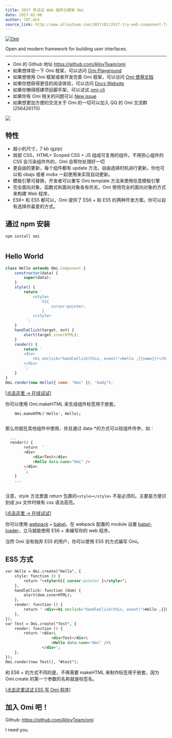 ```yaml
---
title: 2017 年试试 Web 组件化框架 Omi
date: 2017-02-08
author: TAT.dnt
source_link: http://www.alloyteam.com/2017/02/2017-try-web-component-framework-omi/
---
```


<!-- {% raw %} - for jekyll -->

[![Omi](http://images2015.cnblogs.com/blog/105416/201701/105416-20170120114244046-622856943.png)](https://github.com/AlloyTeam/omi)

Open and modern framework for building user interfaces.

* * *

-   Omi 的 Github 地址 <https://github.com/AlloyTeam/omi>
-   如果想体验一下 Omi 框架，可以访问 [Omi Playground](http://alloyteam.github.io/omi/example/playground/)
-   如果想使用 Omi 框架或者开发完善 Omi 框架，可以访问 [Omi 使用文档](https://github.com/AlloyTeam/omi/tree/master/docs#omi使用文档)
-   如果你想获得更佳的阅读体验，可以访问 [Docs Website](http://alloyteam.github.io/omi/website/docs.html)
-   如果你懒得搭建项目脚手架，可以试试 [omi-cli](https://github.com/AlloyTeam/omi/tree/master/cli)
-   如果你有 Omi 相关的问题可以 [New issue](https://github.com/AlloyTeam/omi/issues/new)
-   如果想更加方便的交流关于 Omi 的一切可以加入 QQ 的 Omi 交流群 (256426170)

![](http://images2015.cnblogs.com/blog/105416/201702/105416-20170208095745213-1049686133.png)

## 特性

-   超小的尺寸，7 kb (gzip)
-   局部 CSS，HTML+ Scoped CSS + JS 组成可复用的组件。不用担心组件的 CSS 会污染组件外的，Omi 会帮你处理好一切
-   更自由的更新，每个组件都有 update 方法，自由选择时机进行更新。你也可以和 obajs 或者 mobx 一起使用来实现自动更新。
-   模板引擎可替换，开发者可以重写 Omi.template 方法来使用任意模板引擎
-   完全面向对象，函数式和面向对象各有优劣，Omi 使用完全的面向对象的方式来构建 Web 程序。
-   ES6+ 和 ES5 都可以，Omi 提供了 ES6 + 和 ES5 的两种开发方案。你可以自有选择你喜爱的方式。

## 通过 npm 安装

    npm install omi
     

## Hello World

```javascript
class Hello extends Omi.Component {
    constructor(data) {
        super(data);
    }
    style() {
        return `
            <style>
                h1{
                    cursor:pointer;
                }
            </style>
         `;
    }
    handleClick(target, evt) {
        alert(target.innerHTML);
    }
    render() {
        return `
        <div>
            <h1 onclick="handleClick(this, event)">Hello ,{{name}}!</h1>
        </div>
        `;
    }
}
Omi.render(new Hello({ name: "Omi" }), "body");
```

[\[点击这里 -> 在线试试\]](http://alloyteam.github.io/omi/website/redirect.html?type=hello)

你可以使用 Omi.makeHTML 来生成组件标签用于嵌套。

        Omi.makeHTML('Hello', Hello);
     

那么你就在其他组件中使用，并且通过 data-\*的方式可以给组件传参，如：

```html
  ...
  render() {
        return  `
        <div>
            <div>Test</div>
            <Hello data-name="Omi" />
        </div>
        `;
    }
    ...
 
```

注意，style 方法里面 return 包裹的`<style></style>` 不是必须的。主要是方便识别成 jsx 文件时候有 css 语法高亮。

[\[点击这里 -> 在线试试\]](http://alloyteam.github.io/omi/website/redirect.html?type=hello_nest)

你可以使用 [webpack](https://webpack.github.io/) + [babel](http://babeljs.io/)，在 webpack 配置的 module 设置 [babel-loader](https://github.com/babel/babel-loader)，立马就能使用 ES6 + 来编写你的 web 程序。

当然 Omi 没有抛弃 ES5 的用户，你可以使用 ES5 的方式编写 Omi。

## ES5 方式

```html
var Hello = Omi.create("Hello", {
    style: function () {
        return "<style>h1{ cursor:pointer }</style>";
    },
    handleClick: function (dom) {
        alert(dom.innerHTML);
    },
    render: function () {
        return ' <div><h1 onclick="handleClick(this, event)">Hello ,{{name}}!</h1></div>';
    },
});
var Test = Omi.create("Test", {
    render: function () {
        return '<div>\
                    <div>Test</div>\
                    <Hello data-name="Omi" />\
                </div>';
    },
});
Omi.render(new Test(), "#test");
```

和 ES6 + 的方式不同的是，不再需要 makeHTML 来制作标签用于嵌套，因为 Omi.create 的第一个参数的名称就是标签名。

[\[点击这里试试 ES5 写 Omi 程序\]](http://alloyteam.github.io/omi/website/redirect.html?type=hello_es5)

## 加入 Omi 吧！

Github: <https://github.com/AlloyTeam/omi>

I need you.


<!-- {% endraw %} - for jekyll -->